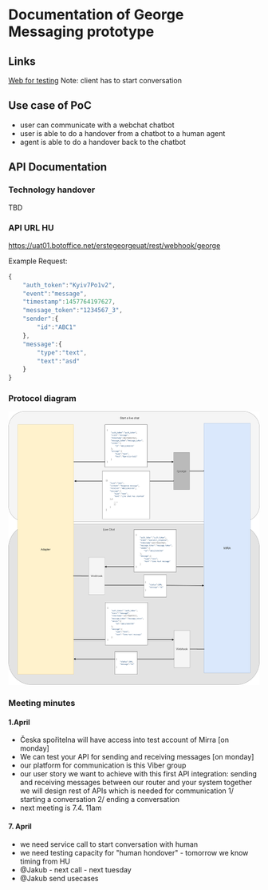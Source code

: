 # Documentation of George Messaging prototype


## Links

[Web for testing](https://webchat-dev.azurewebsites.net/#874ef829-a81e-40c8-bde1-9abcacb590e1) Note: client has to start conversation

## Use case of PoC

- user can communicate with a webchat chatbot
- user is able to do a handover from a  chatbot to a human agent
- agent is able to do a handover back to the chatbot


## API Documentation
### Technology handover
TBD

### API URL HU

https://uat01.botoffice.net/erstegeorgeuat/rest/webhook/george

Example Request: 

```javascript
{
	"auth_token":"Kyiv7Po1v2",
	"event":"message",
	"timestamp":1457764197627,
	"message_token":"1234567_3",
	"sender":{ 
		"id":"ABC1"
	},
	"message":{ 
		"type":"text", 
		"text":"asd" 
	}
}
```

### Protocol diagram
![x](media/API-diagram.png)




### Meeting minutes

#### 1.April
- Česka spořitelna will have access into test account of Mirra [on monday]
- We can test your API for sending and receiving messages [on monday]
- our platform for communication is this Viber group
- our user story we want to achieve with this first API integration:
sending and receiving messages between our router and your system
together we will design rest of APIs which is needed for communication
1/ starting a conversation
2/ ending a conversation
- next meeting is 7.4. 11am


#### 7. April
- we need service call to start conversation with human
- we need testing capacity for "human hondover" - tomorrow we know timing from HU
- @Jakub - next call - next tuesday
- @Jakub send usecases